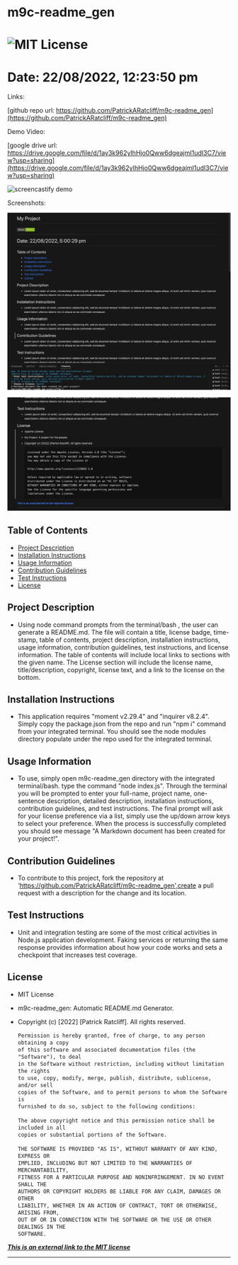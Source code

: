 
# m9c-readme_gen
# ![MIT License](https://img.shields.io/static/v1?label=license&message=MIT&color=green)
# Date: 22/08/2022, 12:23:50 pm

Links:

[github repo url: https://github.com/PatrickARatcliff/m9c-readme_gen](https://github.com/PatrickARatcliff/m9c-readme_gen)

Demo Video:

[google drive url: https://drive.google.com/file/d/1ay3k962yIhHjo0Qww6dgeajmI1udI3C7/view?usp=sharing](https://drive.google.com/file/d/1ay3k962yIhHjo0Qww6dgeajmI1udI3C7/view?usp=sharing)

![screencastify demo](https://drive.google.com/file/d/1ay3k962yIhHjo0Qww6dgeajmI1udI3C7/view?usp=sharing)

Screenshots:

![screenshot-1](./Image%208-22-22%20at%205.01%20PM.jpg)

![screenshot-2](./Image%208-22-22%20at%205.02%20PM.jpg)
  
## Table of Contents
- [Project Description](#project-description)
- [Installation Instructions](#installation-instructions)
- [Usage Information](#usage-information)
- [Contribution Guidelines](#contribution-guidelines)
- [Test Instructions](#test-instructions)
- [License](#license)
  
## Project Description
- Using node command prompts from the terminal/bash , the user can generate a README.md. The file will contain a title, license badge, time-stamp, table of contents, project description, installation instructions, usage information, contribution guidelines, test instructions, and license information. The table of contents will include local links to sections with the given name. The License section will include the license name, title/description, copyright, license text, and a link to the license on the bottom.
  
## Installation Instructions
- This application requires "moment v2.29.4" and "inquirer v8.2.4". Simply copy the package.json from the repo and run "npm i" command from your integrated terminal. You should see the node modules directory populate under the repo used for the integrated terminal.
  
## Usage Information
- To use, simply open m9c-readme_gen directory with the integrated terminal/bash. type the command "node index.js". Through the terminal you will be prompted to enter your full-name, project name, one-sentence description, detailed description, installation instructions, contribution guidelines, and test instructions. The final prompt will ask for your license preference via a list, simply use the up/down arrow keys to select your preference. When the process is successfully completed you should see message "A Markdown document has been created for your project!".
  
## Contribution Guidelines
- To contribute to this project, fork the repository at ‘https://github.com/PatrickARatcliff/m9c-readme_gen',create a pull request with a description for the change and its location.
  
## Test Instructions
- Unit and integration testing are some of the most critical activities in Node.js application development. Faking services or returning the same response provides information about how your code works and sets a checkpoint that increases test coverage.
    
## License
- MIT License
- m9c-readme_gen: Automatic README.md Generator.
- Copyright (c) [2022] [Patrick Ratcliff]. All rights reserved.

    

      Permission is hereby granted, free of charge, to any person obtaining a copy
      of this software and associated documentation files (the "Software"), to deal
      in the Software without restriction, including without limitation the rights
      to use, copy, modify, merge, publish, distribute, sublicense, and/or sell
      copies of the Software, and to permit persons to whom the Software is
      furnished to do so, subject to the following conditions:

      The above copyright notice and this permission notice shall be included in all
      copies or substantial portions of the Software.

      THE SOFTWARE IS PROVIDED "AS IS", WITHOUT WARRANTY OF ANY KIND, EXPRESS OR
      IMPLIED, INCLUDING BUT NOT LIMITED TO THE WARRANTIES OF MERCHANTABILITY,
      FITNESS FOR A PARTICULAR PURPOSE AND NONINFRINGEMENT. IN NO EVENT SHALL THE
      AUTHORS OR COPYRIGHT HOLDERS BE LIABLE FOR ANY CLAIM, DAMAGES OR OTHER
      LIABILITY, WHETHER IN AN ACTION OF CONTRACT, TORT OR OTHERWISE, ARISING FROM,
      OUT OF OR IN CONNECTION WITH THE SOFTWARE OR THE USE OR OTHER DEALINGS IN THE
      SOFTWARE.

    
***[This is an external link to the MIT license](https://en.wikipedia.org/wiki/MIT_License)***
  
---
